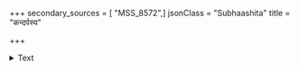 +++
secondary_sources = [ "MSS_8572",]
jsonClass = "Subhaashita"
title = "कन्दर्पस्य"

+++

<details><summary>Text</summary>

कन्दर्पस्य जगत्त्रयीविजयिनः साम्राज्यदीक्षागुरुः कान्तामानशिलोञ्छवृत्तिरखिलध्वान्ताभिचा रे कृती।  
देवस्त्र्यम्बकमौलिमण्डनसरित्तीरस्थलीतापसः शृङ्गाराध्वरदीक्षितो विजयते राजा द्विजानामयम्॥
</details>
